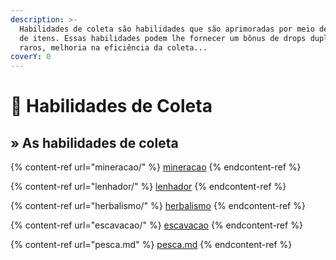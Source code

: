 ```yaml
---
description: >-
  Habilidades de coleta são habilidades que são aprimoradas por meio de coletas
  de itens. Essas habilidades podem lhe fornecer um bônus de drops duplos, drops
  raros, melhoria na eficiência da coleta...
coverY: 0
---
```


# 🌿 Habilidades de Coleta

## » As habilidades de coleta

{% content-ref url="mineracao/" %}
[mineracao](mineracao/)
{% endcontent-ref %}

{% content-ref url="lenhador/" %}
[lenhador](lenhador/)
{% endcontent-ref %}

{% content-ref url="herbalismo/" %}
[herbalismo](herbalismo/)
{% endcontent-ref %}

{% content-ref url="escavacao/" %}
[escavacao](escavacao/)
{% endcontent-ref %}

{% content-ref url="pesca.md" %}
[pesca.md](pesca.md)
{% endcontent-ref %}
